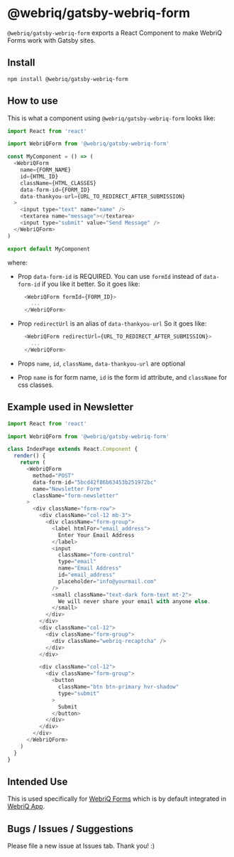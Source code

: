 # @webriq/gatsby-webriq-form

`@webriq/gatsby-webriq-form` exports a React Component to make WebriQ Forms work with Gatsby sites.

## Install

`npm install @webriq/gatsby-webriq-form`

## How to use

This is what a component using `@webriq/gatsby-webriq-form` looks like:

```javascript
import React from 'react'

import WebriQForm from '@webriq/gatsby-webriq-form'

const MyComponent = () => (
  <WebriQForm
    name={FORM_NAME}
    id={HTML_ID}
    className={HTML_CLASSES}
    data-form-id={FORM_ID}
    data-thankyou-url={URL_TO_REDIRECT_AFTER_SUBMISSION}
  >
    <input type="text" name="name" />
    <textarea name="message"></textarea>
    <input type="submit" value="Send Message" />
  </WebriQForm>
)

export default MyComponent
```

where:

- Prop `data-form-id` is REQUIRED. You can use `formId` instead of `data-form-id` if you like it better.
  So it goes like:

  ```javascript
    <WebriQForm formId={FORM_ID}>
      ...
    </WebriQForm>
  ```

- Prop `redirectUrl` is an alias of `data-thankyou-url`
  So it goes like:

  ```javascript
    <WebriQForm redirectUrl={URL_TO_REDIRECT_AFTER_SUBMISSION}>
      ...
    </WebriQForm>
  ```

- Props `name`, `id`, `className`, `data-thankyou-url` are optional
- Prop `name` is for form name, `id` is the form id attribute, and `className` for css classes.

## Example used in Newsletter

```javascript
import React from 'react'

import WebriQForm from '@webriq/gatsby-webriq-form'

class IndexPage extends React.Component {
  render() {
    return (
      <WebriQForm
        method="POST"
        data-form-id="5bcd42f86b63453b251972bc"
        name="Newsletter Form"
        className="form-newsletter"
      >
        <div className="form-row">
          <div className="col-12 mb-3">
            <div className="form-group">
              <label htmlFor="email_address">
                Enter Your Email Address
              </label>
              <input
                className="form-control"
                type="email"
                name="Email Address"
                id="email_address"
                placeholder="info@yourmail.com"
              />
              <small className="text-dark form-text mt-2">
                We will never share your email with anyone else.
              </small>
            </div>
          </div>
          <div className="col-12">
            <div className="form-group">
              <div className="webriq-recaptcha" />
            </div>
          </div>

          <div className="col-12">
            <div className="form-group">
              <button
                className="btn btn-primary hvr-shadow"
                type="submit"
              >
                Submit
              </button>
            </div>
          </div>
        </div>
      </WebriQForm>
    )
  }
}
```

## Intended Use

This is used specifically for [WebriQ Forms](https://forms.webriq.com) which is by default integrated in [WebriQ App](https://app.webriq.com).

## Bugs / Issues / Suggestions

Please file a new issue at Issues tab. Thank you! :)


